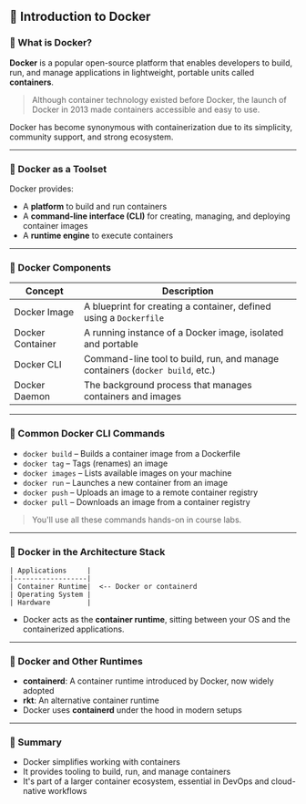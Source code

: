 ## 🔗 Introduction to Docker 

### 🔗 What is Docker?

**Docker** is a popular open-source platform that enables developers to build, run, and manage applications in lightweight, portable units called **containers**.

> Although container technology existed before Docker, the launch of Docker in 2013 made containers accessible and easy to use.

Docker has become synonymous with containerization due to its simplicity, community support, and strong ecosystem.

---

### 🔗 Docker as a Toolset

Docker provides:

* A **platform** to build and run containers
* A **command-line interface (CLI)** for creating, managing, and deploying container images
* A **runtime engine** to execute containers

---

### 🔗 Docker Components

| Concept          | Description                                                                   |
| ---------------- | ----------------------------------------------------------------------------- |
| Docker Image     | A blueprint for creating a container, defined using a `Dockerfile`            |
| Docker Container | A running instance of a Docker image, isolated and portable                   |
| Docker CLI       | Command-line tool to build, run, and manage containers (`docker build`, etc.) |
| Docker Daemon    | The background process that manages containers and images                     |

---

### 🔗 Common Docker CLI Commands

* `docker build` – Builds a container image from a Dockerfile
* `docker tag` – Tags (renames) an image
* `docker images` – Lists available images on your machine
* `docker run` – Launches a new container from an image
* `docker push` – Uploads an image to a remote container registry
* `docker pull` – Downloads an image from a container registry

> You'll use all these commands hands-on in course labs.

---

### 🔗 Docker in the Architecture Stack

```
| Applications     |
|------------------|
| Container Runtime|  <-- Docker or containerd
| Operating System |
| Hardware         |
```

* Docker acts as the **container runtime**, sitting between your OS and the containerized applications.

---

### 🔗 Docker and Other Runtimes

* **containerd**: A container runtime introduced by Docker, now widely adopted
* **rkt**: An alternative container runtime
* Docker uses **containerd** under the hood in modern setups

---

### 🔗 Summary

* Docker simplifies working with containers
* It provides tooling to build, run, and manage containers
* It's part of a larger container ecosystem, essential in DevOps and cloud-native workflows
